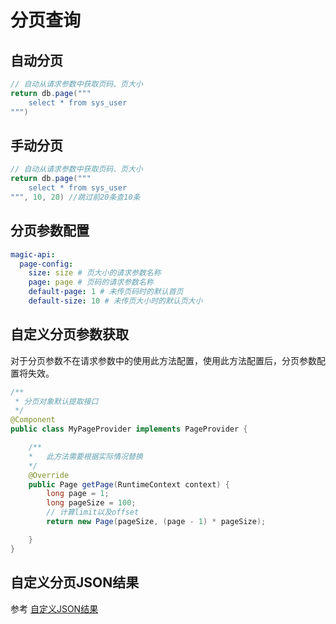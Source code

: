 # 分页查询


## 自动分页

```groovy
// 自动从请求参数中获取页码、页大小
return db.page("""
    select * from sys_user
""")
```

## 手动分页

```groovy
// 自动从请求参数中获取页码、页大小
return db.page("""
    select * from sys_user
""", 10, 20) //跳过前20条查10条
```

## 分页参数配置
```yml
magic-api:
  page-config:
    size: size # 页大小的请求参数名称
    page: page # 页码的请求参数名称
    default-page: 1 # 未传页码时的默认首页
    default-size: 10 # 未传页大小时的默认页大小
```
## 自定义分页参数获取

对于分页参数不在请求参数中的使用此方法配置，使用此方法配置后，分页参数配置将失效。

```java
/**
 * 分页对象默认提取接口
 */
@Component
public class MyPageProvider implements PageProvider {

    /**
    *   此方法需要根据实际情况替换
    */
    @Override
    public Page getPage(RuntimeContext context) {
        long page = 1;
        long pageSize = 100;
        // 计算limit以及offset
        return new Page(pageSize, (page - 1) * pageSize);

    }
}
```

## 自定义分页JSON结果

参考 [自定义JSON结果](./json.html#自定义结构配置)